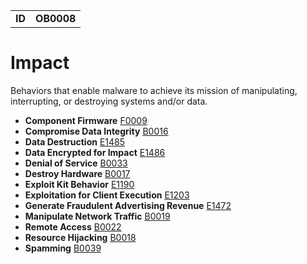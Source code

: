 |||
|--|-----|
|**ID**|**OB0008**|

# Impact #
Behaviors that enable malware to achieve its mission of manipulating, interrupting, or destroying systems and/or data.

* **Component Firmware** [F0009](https://github.com/MBCProject/mbc-beta/blob/master/persistence/component-firmware.md)
* **Compromise Data Integrity** [B0016](https://github.com/MBCProject/mbc-beta/blob/master/impact/compromise-data.md)
* **Data Destruction** [E1485](https://github.com/MBCProject/mbc-beta/blob/master/impact/data-destruction.md)
* **Data Encrypted for Impact** [E1486](https://github.com/MBCProject/mbc-beta/blob/master/impact/encrypt-impact.md)
* **Denial of Service** [B0033](https://github.com/MBCProject/mbc-beta/blob/master/impact/denial-of-service.md)
* **Destroy Hardware** [B0017](https://github.com/MBCProject/mbc-beta/blob/master/impact/destroy-hardware.md)
* **Exploit Kit Behavior** [E1190](https://github.com/MBCProject/mbc-beta/blob/master/impact/exploit-kit-behavior.md)
* **Exploitation for Client Execution** [E1203](https://github.com/MBCProject/mbc-beta/blob/master/execution/exploit-software.md)
* **Generate Fraudulent Advertising Revenue** [E1472](https://github.com/MBCProject/mbc-beta/blob/master/impact/generate-fraud-rev.md)
* **Manipulate Network Traffic** [B0019](https://github.com/MBCProject/mbc-beta/blob/master/impact/manipulate-network-traffic.md)
* **Remote Access** [B0022](https://github.com/MBCProject/mbc-beta/blob/master/impact/remote-access.md)
* **Resource Hijacking** [B0018](https://github.com/MBCProject/mbc-beta/blob/master/impact/hijack-sys-resources.md)
* **Spamming** [B0039](https://github.com/MBCProject/mbc-beta/blob/master/impact/spamming.md)
